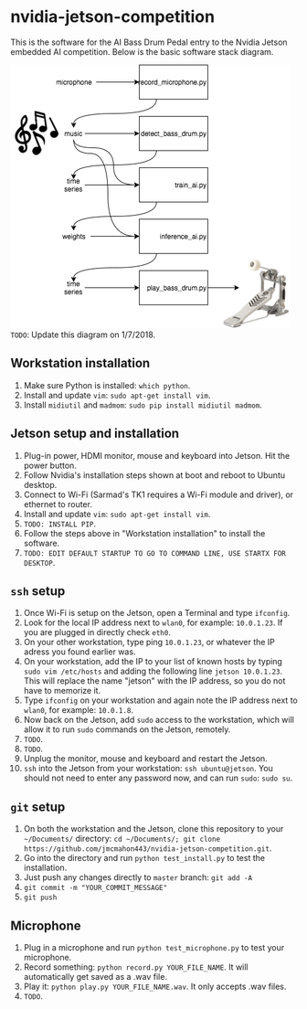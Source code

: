 # nvidia-jetson-competition
This is the software for the AI Bass Drum Pedal entry to the Nvidia Jetson embedded AI competition. Below is the basic software stack diagram.

![AI Bass Drum Pedal Software Diagram](diagram.png?raw=true "Diagram")
`TODO`: Update this diagram on 1/7/2018.

## Workstation installation
1. Make sure Python is installed: `which python`.
2. Install and update `vim`: `sudo apt-get install vim`.
3. Install `midiutil` and `madmom`: `sudo pip install midiutil madmom`.

## Jetson setup and installation
1. Plug-in power, HDMI monitor, mouse and keyboard into Jetson. Hit the power button.
2. Follow Nvidia's installation steps shown at boot and reboot to Ubuntu desktop.
3. Connect to Wi-Fi (Sarmad's TK1 requires a Wi-Fi module and driver), or ethernet to router.
4. Install and update `vim`: `sudo apt-get install vim`.
5. `TODO: INSTALL PIP`.
6. Follow the steps above in "Workstation installation" to install the software.
7. `TODO: EDIT DEFAULT STARTUP TO GO TO COMMAND LINE, USE STARTX FOR DESKTOP`.

## `ssh` setup
1. Once Wi-Fi is setup on the Jetson, open a Terminal and type `ifconfig`.
2. Look for the local IP address next to `wlan0`, for example: `10.0.1.23`. If you are plugged in directly check `eth0`.
3. On your other workstation, type ping `10.0.1.23`, or whatever the IP adress you found earlier was.
4. On your workstation, add the IP to your list of known hosts by typing `sudo vim /etc/hosts` and adding the following line `jetson 10.0.1.23`. This will replace the name "jetson" with the IP address, so you do not have to memorize it.
5. Type `ifconfig` on your workstation and again note the IP address next to `wlan0`, for example: `10.0.1.8`.
6. Now back on the Jetson, add `sudo` access to the workstation, which will allow it to run `sudo` commands on the Jetson, remotely.
7. `TODO`.
8. `TODO`.
9. Unplug the monitor, mouse and keyboard and restart the Jetson.
10. `ssh` into the Jetson from your workstation: `ssh ubuntu@jetson`. You should not need to enter any password now, and can run `sudo`: `sudo su`.

## `git` setup
1. On both the workstation and the Jetson, clone this repository to your `~/Documents/` directory: `cd ~/Documents/; git clone https://github.com/jmcmahon443/nvidia-jetson-competition.git`.
2. Go into the directory and run `python test_install.py` to test the installation.
3. Just push any changes directly to `master` branch: `git add -A`
4. `git commit -m "YOUR_COMMIT_MESSAGE"`
5. `git push`

## Microphone
1. Plug in a microphone and run `python test_microphone.py` to test your microphone.
2. Record something: `python record.py YOUR_FILE_NAME`. It will automatically get saved as a .wav file.
3. Play it: `python play.py YOUR_FILE_NAME.wav`. It only accepts .wav files.
4. `TODO`.

